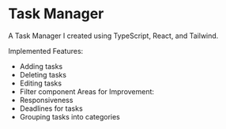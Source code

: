 # Task Manager
A Task Manager I created using TypeScript, React, and Tailwind.

Implemented Features:
 + Adding tasks
 + Deleting tasks
 + Editing tasks
 + Filter component
Areas for Improvement:
 + Responsiveness
 + Deadlines for tasks
 + Grouping tasks into categories
